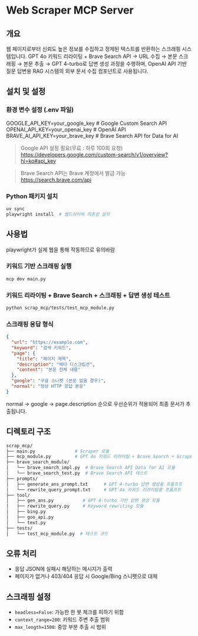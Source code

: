 # Web Scraper MCP Server

## 개요
웹 페이지로부터 신뢰도 높은 정보를 수집하고 정제된 텍스트를 반환하는 스크래핑 시스템입니다.
GPT 4o 키워드 리라이팅 + Brave Search API → URL 수집 → 본문 스크래핑 → 본문 추출 → GPT 4-turbo로 답변 생성 과정을 수행하며,
OpenAI API 기반 질문 답변용 RAG 시스템의 외부 문서 수집 컴포넌트로 사용됩니다.

## 설치 및 설정
### 환경 변수 설정 (.env 파일)
GOOGLE_API_KEY=your_google_key        # Google Custom Search API
OPENAI_API_KEY=your_openai_key        # OpenAI API
BRAVE_AI_API_KEY=your_brave_key       # Brave Search API for Data for AI

> Google API 설정 필요(무료 : 하루 100회 요청)
https://developers.google.com/custom-search/v1/overview?hl=ko#api_key

> Brave Search API는 Brave 계정에서 발급 가능 
https://search.brave.com/api

### Python 패키지 설치
```bash
uv sync
playwright install  # 웹드라이버 의존성 설치
```

## 사용법

playwright가 실제 웹을 통해 작동하므로 유의바람

### 키워드 기반 스크래핑 실행
```bash
mcp dev main.py
```
### 키워드 리라이팅 + Brave Search + 스크래핑 + 답변 생성 테스트
```bash
python scrap_mcp/tests/test_mcp_module.py
```


### 스크래핑 응답 형식
```json
{
  "url": "https://example.com",
  "keyword": "검색 키워드",
  "page": {
    "title": "페이지 제목",
    "description": "메타 디스크립션",
    "content": "본문 전체 내용"
  },
  "google": "구글 스니펫 (본문 없을 경우)",
  "normal": "정상 HTTP 응답 본문"
}

```
normal → google → page.description 순으로 우선순위가 적용되어 최종 문서가 추출됩니다.

## 디렉토리 구조
```bash
scrap_mcp/
├── main.py               # Scraper 모듈
├── mcp_module.py         # GPT 4o 키워드 리라이팅 + Brave Search + Scraper + GPT 4-turbo 답변 생성 연동
├── brave_search_module/
│   └── brave_search_impl.py  # Brave Search API Data for AI 모듈
│   └── brave_search_test.py  # Brave Search API 테스트
├── prompts/
│   ├── generate_ans_prompt.txt      # GPT 4-turbo 답변 생성용 프롬프트
│   └── rewrite_query_prompt.txt     # GPT 4o 키워드 리라이팅용 프롬프트
├── tool/
│   ├── gen_ans.py           # GPT 4-turbo 기반 답변 생성 모듈
│   ├── rewrite_query.py     # Keyword rewriting 모듈
│   ├── bing.py
│   ├── goo_api.py
│   └── text.py
├── tests/
│   └── test_mcp_module.py  # 테스트 코드
```
## 오류 처리

- 응답 JSON에 실패시 해당하는 메시지가 출력
- 페이지가 없거나 403/404 응답 시 Google/Bing 스니펫으로 대체

## 스크래핑 설정

- `headless=False`: 가능한 한 봇 체크를 피하기 위함
- `context_range=200`: 키워드 주변 추출 범위
- `max_length=1500`: 중앙 부분 추출 시 범위 

